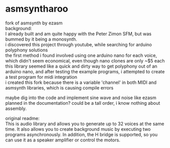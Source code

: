 # asmsyntharoo
fork of asmsynth by ezasm  
background:  
I already built and am quite happy with the Peter Zimon SFM, but was bummed by it being a monosynth.  
i discovered this project through youtube, while searching for arduino polyphony solutions  
the first method i found involved using one arduino nano for each voice, which didn't seem economical, even though nano clones are only ~$5 each  
this library seemed like a quick and dirty way to get polyphony out of an arduino nano, and after testing the example programs, i attempted to create a test program for midi integration  
i created this fork because there is a variable 'channel' in both MIDI and asmsynth libraries, which is causing compile errors  

maybe dig into the code and implement sine wave and noise like ezasm planned in the documentation? could be a tall order, i know nothing about assembly.  

original readme:  
This is audio library and allows you to generate up to 32 voices at the same time. It also allows you to create background music by executing two programs asynchronously.
In addition, the H bridge is supported, so you can use it as a speaker amplifier or control the motors.
